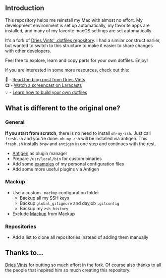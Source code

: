 ## Introduction

This repository helps me reinstall my Mac with almost no effort. My development environment is set up automatically, my favorite apps are installed, and many of my favorite macOS settings are set automatically.

It's a fork of [Dries Vints' .dotfiles repository](https://github.com/driesvints/dotfiles). I had a similar construct earlier, but wanted to switch to this structure to make it easier to share changes with other developers.

Feel free to explore, learn and copy parts for your own dotfiles. Enjoy!

If you are interested in some more resources, check out this:

📖 - [Read the blog post from Dries Vints](https://driesvints.com/blog/getting-started-with-dotfiles)  
📺 - [Watch a screencast on Laracasts](https://laracasts.com/series/guest-spotlight/episodes/1)  
💡 - [Learn how to build your own dotfiles](https://github.com/driesvints/dotfiles#your-own-dotfiles)

## What is different to the original one?

### General

**If you start from scratch**, there is no need to install `oh-my-zsh`. Just call `fresh.sh` and you're done. `oh-my-zsh` will be installed via antigen. This `fresh.sh` installs `brew` and `antigen` in one step and continues with the rest.

- [Antigen](https://github.com/zsh-users/antigen) as plugin manager
- Prepare `/usr/local/bin` for custom binaries
- Add some [examples](https://github.com/stefanbauer/dotfiles/tree/main/examples) of my personal configuration files
- Add some more useful plugins via Antigen

### Mackup

- Use a custom `.mackup` configuration folder
  - Backup all my SSH keys
  - Backup `global_gitignore` and dayjob `.gitconfig`
  - Backup my `zsh_history`
- Exclude [Mackup](https://github.com/lra/mackup) from Mackup

### Repositories

- Add a list to clone all repositories instead of adding them manually

## Thanks to...

[Dries Vints](https://twitter.com/driesvints) for putting so much effort in the fork. Of course also thanks to all the people that inspired him so much creating this repository.
